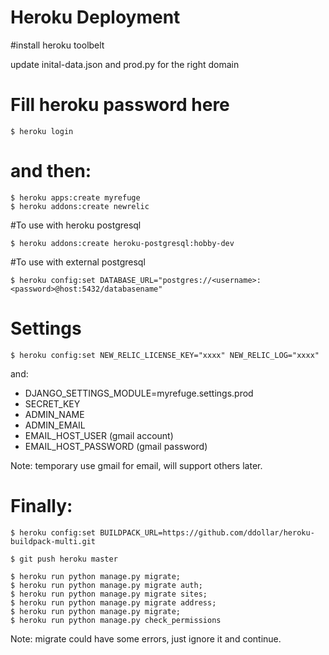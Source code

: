 Heroku Deployment
=================

#install heroku toolbelt

update inital-data.json and prod.py for the right domain

# Fill heroku password here

```
$ heroku login
```
# and then:

```
$ heroku apps:create myrefuge
$ heroku addons:create newrelic
```

#To use with heroku postgresql

```
$ heroku addons:create heroku-postgresql:hobby-dev
```

#To use with external postgresql

```
$ heroku config:set DATABASE_URL="postgres://<username>:<password>@host:5432/databasename"
```

# Settings

```
$ heroku config:set NEW_RELIC_LICENSE_KEY="xxxx" NEW_RELIC_LOG="xxxx"
```

and:

- DJANGO_SETTINGS_MODULE=myrefuge.settings.prod
- SECRET_KEY
- ADMIN_NAME
- ADMIN_EMAIL
- EMAIL_HOST_USER (gmail account)
- EMAIL_HOST_PASSWORD (gmail password)

Note: temporary use gmail for email, will support others later.

# Finally:

```
$ heroku config:set BUILDPACK_URL=https://github.com/ddollar/heroku-buildpack-multi.git

$ git push heroku master

$ heroku run python manage.py migrate;
$ heroku run python manage.py migrate auth;
$ heroku run python manage.py migrate sites;
$ heroku run python manage.py migrate address;
$ heroku run python manage.py migrate;
$ heroku run python manage.py check_permissions
```

Note: migrate could have some errors, just ignore it and continue.

